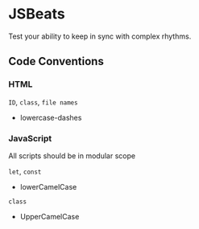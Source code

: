 # JSBeats

Test your ability to keep in sync with complex rhythms. 

## Code Conventions

### HTML
`ID`, `class`, `file names`

-  lowercase-dashes

### JavaScript
All scripts should be in modular scope

`let`, `const` 

- lowerCamelCase

`class`

- UpperCamelCase
